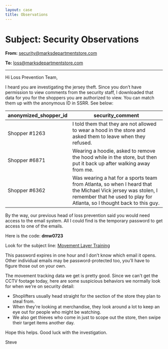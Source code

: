 ```yaml
---
layout: case
title: Observations
---
```

# Subject: Security Observations

**From:** security@marksdepartmentstore.com

**To:** loss@marksdepartmentstore.com

---

Hi Loss Prevention Team,

I heard you are investigating the jersey theft. Since you don’t have permission to view comments from the security staff, I downloaded that data for you for the shoppers you are authorized to view. You can match them up with the anonymous ID in SSRR. See below:

anonymized_shopper_id | security_comment
---|---
Shopper #1263 | I told them that they are not allowed to wear a hood in the store and asked them to leave when they refused.
Shopper #6871 | Wearing a hoodie, asked to remove the hood while in the store, but then put it back up after walking away from me.
Shopper #6362 | Was wearing a hat for a sports team from Atlanta, so when I heard that the Michael Vick jersey was stolen, I remember that he used to play for Atlanta, so I thought back to this guy.

By the way, our previous head of loss prevention said you would need access to the email system. All I could find is the temporary password to get access to one of the emails.

Here is the code: **dmw0723**

Look for the subject line: [Movement Layer Training](../case/email)

This password expires in one hour and I don’t know which email it opens. Other individual emails may be password-protected too, you’ll have to figure those out on your own.

The movement tracking data we get is pretty good. Since we can't get the CCTV footage today, here are some suspicious behaviors we normally look for when we're on security detail:

- Shoplifters usually head straight for the section of the store they plan to steal from.
- When they're looking at merchandise, they look around a lot to keep an eye out for people who might be watching.
- We also get thieves who come in just to scope out the store, then swipe their target items another day.

Hope this helps. Good luck with the investigation.

Steve
